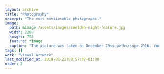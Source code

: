 ```yaml
---
layout: archive
title: "Photography"
excerpt: "The most mentionable photographs."
image: 
  path: &image /assets/images/soelden-night-feature.jpg
  width: 2200
  height: 793
  feature: *image
  caption: "The picture was taken on December 29<sup>th</sup> 2016. You see Sölden at night."
tags: []
work: "Visual Artwork"
last_modified_at: 2019-01-21T08:57:07+01:00
order: 3
---
```

